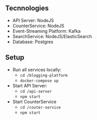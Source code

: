 ## Tecnnologies

- API Server: NodeJS
- CounterService: NodeJS
- Event-Streaming Platform: Kafka
- SearchService: NodeJS/ElasticSearch
- Database: Postgres

## Setup

- Run all services locally:
  - `cd /blogging-platform`
  - `docker-compose up`
- Start API Server:
  - `cd /api-server`
  - `npm start`
- Start CounterService
  - `cd /couter-service`
  - `npm start`
